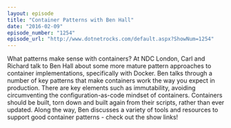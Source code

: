 ```yaml
---
layout: episode
title: "Container Patterns with Ben Hall"
date: "2016-02-09"
episode_number: "1254"
episode_url: "http://www.dotnetrocks.com/default.aspx?ShowNum=1254"
---
```


What patterns make sense with containers? At NDC London, Carl and Richard talk to Ben Hall about some more mature pattern approaches to container implementations, specifically with Docker. Ben talks through a number of key patterns that make containers work the way you expect in production. There are key elements such as immutability, avoiding circumventing the configuration-as-code mindset of containers. Containers should be built, torn down and built again from their scripts, rather than ever updated. Along the way, Ben discusses a variety of tools and resources to support good container patterns - check out the show links!
